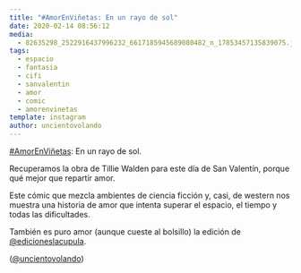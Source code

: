 ```yaml
---
title: "#AmorEnViñetas: En un rayo de sol"
date: 2020-02-14 08:56:12
media: 
  - 82635298_2522916437996232_6617185945689080482_n_17853457135839075.jpg
tags: 
  - espacio
  - fantasia
  - cifi
  - sanvalentin
  - amor
  - comic
  - amorenvinetas
template: instagram
author: uncientovolando
---
```


[#AmorEnViñetas](/tags/amorenvinetas): En un rayo de sol.

Recuperamos la obra de Tillie Walden para este día de San Valentín, porque qué mejor que repartir amor.

Este cómic que mezcla ambientes de ciencia ficción y, casi, de western nos muestra una historia de amor que intenta superar el espacio, el tiempo y todas las dificultades.

También es puro amor (aunque cueste al bolsillo) la edición de [@edicioneslacupula](https://instagram.com/edicioneslacupula).

([@uncientovolando](https://instagram.com/uncientovolando))
